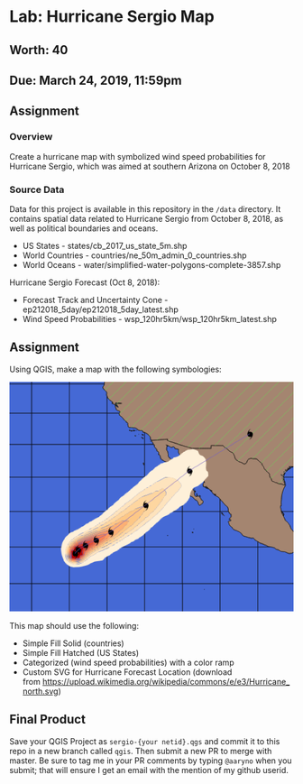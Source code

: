 # Lab: Hurricane Sergio Map
## Worth: 40
## Due: March 24, 2019, 11:59pm
## Assignment
### Overview
Create a hurricane map with symbolized wind speed probabilities for Hurricane Sergio, which was aimed at southern Arizona on October 8, 2018

### Source Data
Data for this project is available in this repository in the `/data` directory. It contains spatial data related to Hurricane Sergio from October 8, 2018, as well as political boundaries and oceans.

- US States - states/cb_2017_us_state_5m.shp
- World Countries - countries/ne_50m_admin_0_countries.shp
- World Oceans - water/simplified-water-polygons-complete-3857.shp

Hurricane Sergio Forecast (Oct 8, 2018):

- Forecast Track and Uncertainty Cone - ep212018_5day/ep212018_5day_latest.shp
- Wind Speed Probabilities - wsp_120hr5km/wsp_120hr5km_latest.shp

## Assignment
Using QGIS, make a map with the following symbologies:

![Figure 1](hurricane_sergio_map.png)

This map should use the following:

- Simple Fill Solid (countries)
- Simple Fill Hatched (US States)
- Categorized (wind speed probabilities) with a color ramp
- Custom SVG for Hurricane Forecast Location (download from https://upload.wikimedia.org/wikipedia/commons/e/e3/Hurricane_north.svg)

## Final Product
Save your QGIS Project as `sergio-{your netid}.qgs` and commit it to this repo in a new branch called `qgis`. Then submit a new PR to merge with master. Be sure to tag me in your PR comments by typing `@aaryno` when you submit; that will ensure I get an email with the mention of my github userid.
